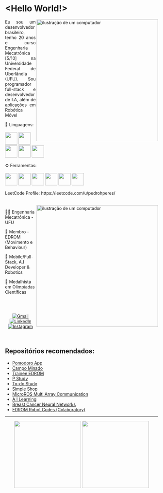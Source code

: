 # <Hello World!>

<img src="https://raw.githubusercontent.com/MicaelliMedeiros/micaellimedeiros/master/image/computer-illustration.png" alt="ilustração de um computador" min-width="350px" max-width="350px" width="400px" align="right">

<p align="justify"> 
  Eu sou um desenvolvedor brasileiro, tenho 20 anos e curso Engenharia Mecatrônica [5/10] na Universidade Federal de Uberlândia (UFU). Sou programador full-stack e desenvolvedor de I.A, além de aplicações em Robótica Móvel
</p>

<p align="left">
  🧠 Linguagens: 
          <br>
          <br>
          <img src="https://cdn.jsdelivr.net/gh/devicons/devicon/icons/dart/dart-original.svg" width='40' height='40'/>
          <img loading="lazy" src="https://cdn.jsdelivr.net/gh/devicons/devicon/icons/python/python-original.svg" width='40' height='40'/>
          <img src="https://cdn.jsdelivr.net/gh/devicons/devicon/icons/javascript/javascript-original.svg" width='40' height='40'/>
          <img src="https://cdn.jsdelivr.net/gh/devicons/devicon@latest/icons/c/c-original.svg" width='40' height='40' />
          <img src="https://cdn.jsdelivr.net/gh/devicons/devicon@latest/icons/cplusplus/cplusplus-original.svg" width='40' height='40'/>
          
</p>

<p align="left">
  ⚙️ Ferramentas:
          <br>
          <br>
          <img loading="lazy" src="https://cdn.jsdelivr.net/gh/devicons/devicon/icons/flutter/flutter-original.svg" width='40' height='40'/>
          <img loading="lazy" src="https://cdn.jsdelivr.net/gh/devicons/devicon/icons/arduino/arduino-original-wordmark.svg" width='40' height='40' />
          <img src="https://cdn.jsdelivr.net/gh/devicons/devicon/icons/nodejs/nodejs-original.svg" width='40' height='40'/>
          <img src="https://cdn.jsdelivr.net/gh/devicons/devicon/icons/opencv/opencv-original.svg" width='40' height='40' />
          <img src="https://cdn.jsdelivr.net/gh/devicons/devicon/icons/linux/linux-original.svg" width='40' height='40'/>
    <!--      <img src="https://cdn.jsdelivr.net/gh/devicons/devicon/icons/ubuntu/ubuntu-plain.svg" width='40' height='40' /> -->
          <img src="https://cdn.jsdelivr.net/gh/devicons/devicon@latest/icons/ros/ros-original-wordmark.svg" width='40' height='40' />
          
</p>
<p>
  LeetCode Profile: https://leetcode.com/u/pedrohperes/
</p>

<br>
<img src="https://i.pinimg.com/originals/f5/b9/8f/f5b98fe23fb9d753fdb7f40730d95464.gif" alt="ilustração de um computador" min-width="400px" max-width="400px" width="400px" align="right">
<p>
  🧑‍💻 Engenharia Mecatrônica - UFU
</p>

<p>
  🤖 Membro - EDROM (Movimento e Behaviour)
</p>
<p>
  🚀 Mobile/Full-Stack, A.I Developer & Robotics
</p>
<p>
  🔭 Medalhista em Olimpíadas Científicas
</p>
<br>
<!--
<p align="left">
  🛠️ Contato:
</p> -->

<br>
<p align="center">
  <a href="https://mail.google.com/mail/u/2/#inbox?compose=DmwnWrRnXvVFFCDJQPqwbPRnQwHdxtVgGbbBWbDfBgcBRgNZPlWFkJFGZcLRMkFxDlZDZCRmgDDb" title="Gmail">
  <img src="https://img.shields.io/badge/-Gmail-FF0000?style=flat-square&labelColor=FF0000&logo=gmail&logoColor=white&link=pedrohperescode@gmail.com" alt="Gmail"/></a>

  <a href="https://www.linkedin.com/in/pedrohbperes/" title="LinkedIn">
  <img src="https://img.shields.io/badge/-Linkedin-0e76a8?style=flat-square&logo=Linkedin&logoColor=white&link=https://www.linkedin.com/in/pedrohbperes/" alt="LinkedIn"/></a>
<!--
  <a href="#" title="WhatsApp">
  <img src="https://img.shields.io/badge/-WhatsApp-25d366?style=flat-square&labelColor=25d366&logo=whatsapp&logoColor=white&link=API-DO-SEU-WHATSAPP" alt="WhatsApp"/></a> -->
<!--
  <a href="#" title="Facebook">
  <img src="https://img.shields.io/badge/-Facebook-3b5998?style=flat-square&labelColor=3b5998&logo=facebook&logoColor=white&link=LINK-DO-SEU-FACEBOOK" alt="Facebook"/></a> -->

  <a href="https://www.instagram.com/pedroh.peres7/" title="Instagram">
  <img src="https://img.shields.io/badge/-Instagram-DF0174?style=flat-square&labelColor=DF0174&logo=instagram&logoColor=white&link=https://www.instagram.com/pedroh.peres7/" alt="Instagram"/></a>
</p>

<br>
<h2>Repositórios recomendados:</h2>
<ul>
  <li><a href="https://github.com/PedroH-Peres/mobx_pomodoro">Pomodoro App</a></li>
  <li><a href="https://github.com/PedroH-Peres/campo_minado">Campo Minado</a></li>
  <li><a href="https://github.com/PedroH-Peres/trainee_edrom">Trainee EDROM</a></li>
  <li><a href="https://github.com/PedroH-Peres/studylistapp">P Study</a></li>
  <li><a href="https://github.com/PedroH-Peres/todostudy">To-do Study</a></li>
  <li><a href="https://github.com/PedroH-Peres/SimpleShopApp-Flutter">Simple Shop</a></li>
  <li><a href="https://github.com/PedroH-Peres/microros_array_communication">MicroROS Multi Array Communication</a></li>
  <li><a href="https://github.com/PedroH-Peres/a.i-learning">A.I Learning</a></li>
  <li><a href="https://github.com/PedroH-Peres/breastCancer-neuralNetwork">Breast Cancer Neural Networks</a></li>
  <li><a href="https://github.com/edromufu/edromufu">EDROM Robot Codes (Colaboratory)</a></li>
  
  
  
</ul>

<link rel="stylesheet" href="https://cdn.jsdelivr.net/gh/devicons/devicon@v2.15.1/devicon.min.css">




         

<hr>

<div align='center'>    
          <img height='220em' src='https://github-readme-stats.vercel.app/api?username=PedroH-Peres&theme=radical'>
          <img height='220em' src='https://github-readme-stats.vercel.app/api/top-langs/?username=PedroH-Peres&theme=radical'>   
</div>





          
          
          

          
          
 
<!--![willianrod's wakatime stats](https://github-readme-stats.vercel.app/api/wakatime?username=PedroH-Peres)-->
